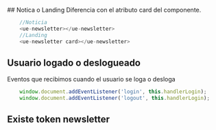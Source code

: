 ## Notica o Landing
Diferencia con el atributo card del componente.
```js
    //Noticia
    <ue-newsletter></ue-newsletter>
    //Landing
    <ue-newsletter card></ue-newsletter>     
```

## Usuario logado o deslogueado
Eventos que recibimos cuando el usuario se loga o desloga
```js
    window.document.addEventListener('login', this.handlerLogin);
    window.document.addEventListener('logout', this.handlerLogin);
```

## Existe token newsletter
## 
    